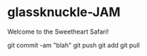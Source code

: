 glassknuckle-JAM
================

Welcome to the Sweetheart Safari!

git commit -am "blah"
git push
git add <path>
git pull